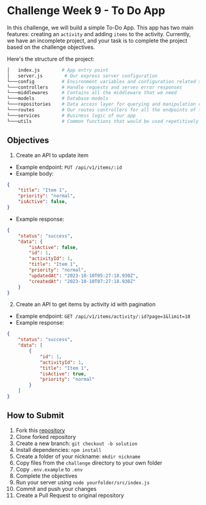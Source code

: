 # Challenge Week 9 - To Do App

In this challenge, we will build a simple To-Do App. This app has two main features: creating an `activity` and adding `items` to the activity. Currently, we have an incomplete project, and your task is to complete the project based on the challenge objectives.

Here's the structure of the project:

```bash
│   index.js        # App entry point
│   server.js        # Our express server configuration
└───config          # Environment variables and configuration related stuff
└───controllers     # Handle requests and serves error responses
└───middlewares     # Contains all the middleware that we need
└───models          # Database models
└───repositories    # Data access layer for querying and manipulation of database
└───routes          # Our routes controllers for all the endpoints of the app
└───services        # Business logic of our app
└───utils           # Common functions that would be used repetitively
```

## Objectives
1. Create an API to update item

- Example endpoint: `PUT /api/v1/items/:id`
- Example body:
```json
{
    "title": "Item 1",
    "priority": "normal",
    "isActive": false,
}
```

- Example response:
```json
{
    "status": "success",
    "data": {
        "isActive": false,
        "id": 1,
        "activityId": 1,
        "title": "Item 1",
        "priority": "normal",
        "updatedAt": "2023-10-10T05:27:18.930Z",
        "createdAt": "2023-10-10T07:27:18.930Z"
    }
}
```

2. Create an API to get items by activity id with pagination
- Example endpoint: `GET /api/v1/items/activity/:id?page=1&limit=10`
- Example response:
```json
{
    "status": "success",
    "data": [
        {
            "id": 1,
            "activityId": 1,
            "title": "Item 1",
            "isActive": true,
            "priority": "normal"
        }
    ]
}
```

## How to Submit

1. Fork this [repository](https://github.com/arifintahu/msib-challenge-week-9)
2. Clone forked repository
3. Create a new branch: `git checkout -b solution`
4. Install dependencies: `npm install`
5. Create a folder of your nickname: `mkdir nickname`
6. Copy files from the `challenge` directory to your own folder
7. Copy `.env.example` to `.env`
8. Complete the objectives
9. Run your server using `node yourfolder/src/index.js`
10. Commit and push your changes
11. Create a Pull Request to original repository
